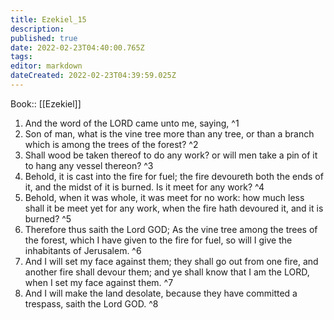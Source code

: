 ```yaml
---
title: Ezekiel_15
description: 
published: true
date: 2022-02-23T04:40:00.765Z
tags: 
editor: markdown
dateCreated: 2022-02-23T04:39:59.025Z
---
```


 Book:: [[Ezekiel]]
 1. And the word of the LORD came unto me, saying, ^1
 2. Son of man, what is the vine tree more than any tree, or than a branch which is among the trees of the forest? ^2
 3. Shall wood be taken thereof to do any work? or will men take a pin of it to hang any vessel thereon? ^3
 4. Behold, it is cast into the fire for fuel; the fire devoureth both the ends of it, and the midst of it is burned. Is it meet for any work? ^4
 5. Behold, when it was whole, it was meet for no work: how much less shall it be meet yet for any work, when the fire hath devoured it, and it is burned? ^5
 6. Therefore thus saith the Lord GOD; As the vine tree among the trees of the forest, which I have given to the fire for fuel, so will I give the inhabitants of Jerusalem. ^6
 7. And I will set my face against them; they shall go out from one fire, and another fire shall devour them; and ye shall know that I am the LORD, when I set my face against them. ^7
 8. And I will make the land desolate, because they have committed a trespass, saith the Lord GOD. ^8
